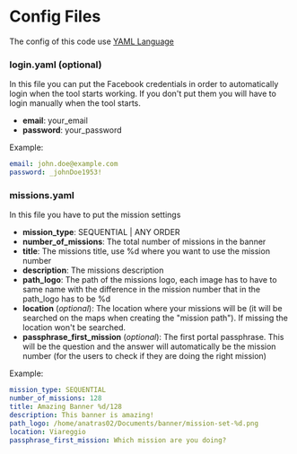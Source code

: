 # Config Files
The config of this code use [YAML Language](https://en.wikipedia.org/wiki/YAML)
### login.yaml (optional)
In this file you can put the Facebook credentials in order to automatically login when the tool starts working.
If you don't put them you will have to login manually when the tool starts. 
* **email**: your_email
* **password**: your_password

Example:
``` yaml
email: john.doe@example.com
password: _johnDoe1953!
```

### missions.yaml
In this file you have to put the mission settings
* **mission_type**: SEQUENTIAL | ANY ORDER
* **number_of_missions**: The total number of missions in the banner
* **title**: The missions title, use %d where you want to use the mission number
* **description**: The missions description
* **path_logo**: The path of the missions logo, each image has to have to same name with the difference in the mission number that in the path_logo has to be %d
* **location** (*optional*): The location where your missions will be (it will be searched on the maps when creating the "mission path"). If missing the location won't be searched.
* **passphrase_first_mission** (*optional*): The first portal passphrase. This will be the question and the answer will automatically be the mission number (for the users to check if they are doing the right mission)

Example:
``` yaml
mission_type: SEQUENTIAL
number_of_missions: 128
title: Amazing Banner %d/128
description: This banner is amazing!
path_logo: /home/anatras02/Documents/banner/mission-set-%d.png
location: Viareggio
passphrase_first_mission: Which mission are you doing?
```
